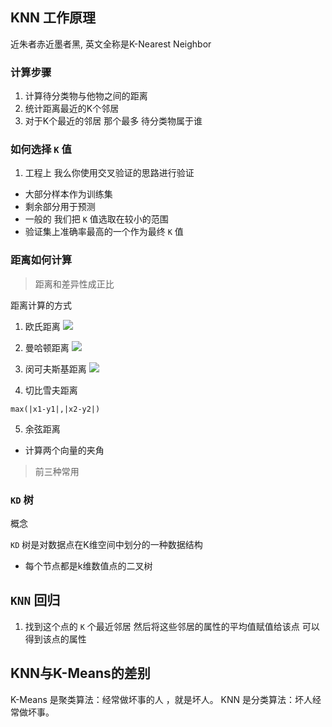 ## KNN 工作原理

近朱者赤近墨者黑, 英文全称是K-Nearest Neighbor

### 计算步骤

1. 计算待分类物与他物之间的距离
2. 统计距离最近的K个邻居  
3. 对于K个最近的邻居 那个最多 待分类物属于谁

### 如何选择 `K` 值
1. 工程上 我么你使用交叉验证的思路进行验证
  - 大部分样本作为训练集
  - 剩余部分用于预测
  - 一般的 我们把 `K` 值选取在较小的范围
  - 验证集上准确率最高的一个作为最终 `K` 值

### 距离如何计算

> 距离和差异性成正比

距离计算的方式

1. 欧氏距离
![](WechatIMG78.jpeg)
2. 曼哈顿距离
![](WechatIMG79.jpeg)

3. 闵可夫斯基距离
![](WechatIMG80.jpeg)

4. 切比雪夫距离

```
max(|x1-y1|,|x2-y2|)
```
5. 余弦距离

  - 计算两个向量的夹角

> 前三种常用

### `KD` 树

概念

`KD` 树是对数据点在K维空间中划分的一种数据结构
 - 每个节点都是k维数值点的二叉树


## `KNN` 回归

1. 找到这个点的 `K` 个最近邻居 然后将这些邻居的属性的平均值赋值给该点 可以得到该点的属性
## KNN与K-Means的差别

K-Means 是聚类算法：经常做坏事的人 ，就是坏人。
KNN 是分类算法：坏人经常做坏事。
